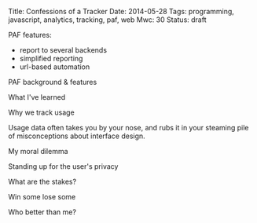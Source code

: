 Title: Confessions of a Tracker
Date: 2014-05-28
Tags: programming, javascript, analytics, tracking, paf, web
Mwc: 30
Status: draft

PAF features:

 - report to several backends
 - simplified reporting
 - url-based automation

PAF background & features

What I've learned

Why we track usage

Usage data often takes you by your nose, and rubs it in your steaming pile of
misconceptions about interface design.

My moral dilemma

Standing up for the user's privacy

What are the stakes?

Win some lose some

Who better than me?
